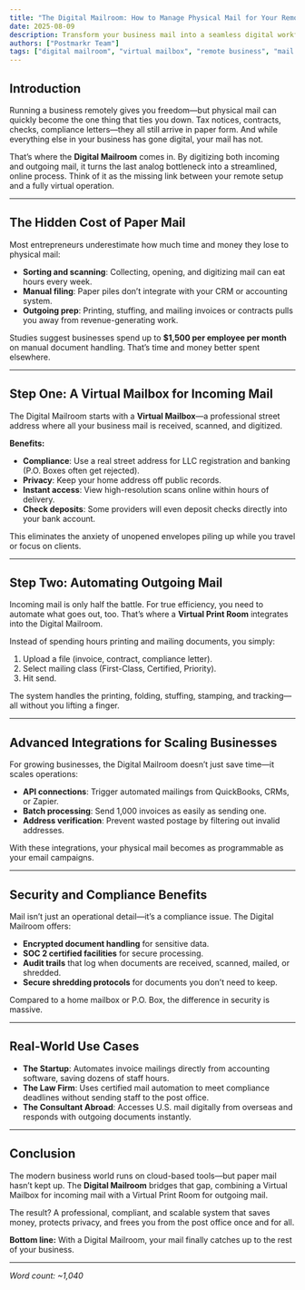 ```yaml
---
title: "The Digital Mailroom: How to Manage Physical Mail for Your Remote Business"
date: 2025-08-09
description: Transform your business mail into a seamless digital workflow.
authors: ["Postmarkr Team"]
tags: ["digital mailroom", "virtual mailbox", "remote business", "mail automation"]
---
```


## Introduction

Running a business remotely gives you freedom—but physical mail can quickly become the one thing that ties you down. Tax notices, contracts, checks, compliance letters—they all still arrive in paper form. And while everything else in your business has gone digital, your mail has not.  

That’s where the **Digital Mailroom** comes in. By digitizing both incoming and outgoing mail, it turns the last analog bottleneck into a streamlined, online process. Think of it as the missing link between your remote setup and a fully virtual operation.  

---

## The Hidden Cost of Paper Mail

Most entrepreneurs underestimate how much time and money they lose to physical mail:  

- **Sorting and scanning**: Collecting, opening, and digitizing mail can eat hours every week.  
- **Manual filing**: Paper piles don’t integrate with your CRM or accounting system.  
- **Outgoing prep**: Printing, stuffing, and mailing invoices or contracts pulls you away from revenue-generating work.  

Studies suggest businesses spend up to **$1,500 per employee per month** on manual document handling. That’s time and money better spent elsewhere.  

---

## Step One: A Virtual Mailbox for Incoming Mail

The Digital Mailroom starts with a **Virtual Mailbox**—a professional street address where all your business mail is received, scanned, and digitized.  

**Benefits:**  
- **Compliance**: Use a real street address for LLC registration and banking (P.O. Boxes often get rejected).  
- **Privacy**: Keep your home address off public records.  
- **Instant access**: View high-resolution scans online within hours of delivery.  
- **Check deposits**: Some providers will even deposit checks directly into your bank account.  

This eliminates the anxiety of unopened envelopes piling up while you travel or focus on clients.  

---

## Step Two: Automating Outgoing Mail

Incoming mail is only half the battle. For true efficiency, you need to automate what goes out, too. That’s where a **Virtual Print Room** integrates into the Digital Mailroom.  

Instead of spending hours printing and mailing documents, you simply:  

1. Upload a file (invoice, contract, compliance letter).  
2. Select mailing class (First-Class, Certified, Priority).  
3. Hit send.  

The system handles the printing, folding, stuffing, stamping, and tracking—all without you lifting a finger.  

---

## Advanced Integrations for Scaling Businesses

For growing businesses, the Digital Mailroom doesn’t just save time—it scales operations:  

- **API connections**: Trigger automated mailings from QuickBooks, CRMs, or Zapier.  
- **Batch processing**: Send 1,000 invoices as easily as sending one.  
- **Address verification**: Prevent wasted postage by filtering out invalid addresses.  

With these integrations, your physical mail becomes as programmable as your email campaigns.  

---

## Security and Compliance Benefits

Mail isn’t just an operational detail—it’s a compliance issue. The Digital Mailroom offers:  

- **Encrypted document handling** for sensitive data.  
- **SOC 2 certified facilities** for secure processing.  
- **Audit trails** that log when documents are received, scanned, mailed, or shredded.  
- **Secure shredding protocols** for documents you don’t need to keep.  

Compared to a home mailbox or P.O. Box, the difference in security is massive.  

---

## Real-World Use Cases

- **The Startup**: Automates invoice mailings directly from accounting software, saving dozens of staff hours.  
- **The Law Firm**: Uses certified mail automation to meet compliance deadlines without sending staff to the post office.  
- **The Consultant Abroad**: Accesses U.S. mail digitally from overseas and responds with outgoing documents instantly.  

---

## Conclusion

The modern business world runs on cloud-based tools—but paper mail hasn’t kept up. The **Digital Mailroom** bridges that gap, combining a Virtual Mailbox for incoming mail with a Virtual Print Room for outgoing mail.  

The result? A professional, compliant, and scalable system that saves money, protects privacy, and frees you from the post office once and for all.  

**Bottom line:** With a Digital Mailroom, your mail finally catches up to the rest of your business.  

---
*Word count: ~1,040*
